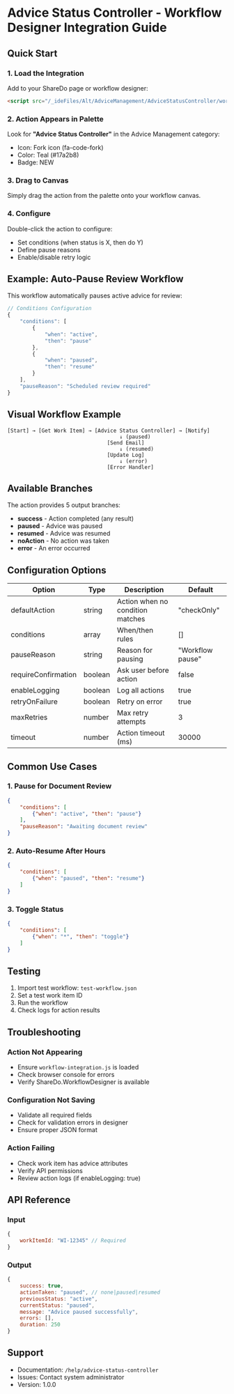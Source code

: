 # Advice Status Controller - Workflow Designer Integration Guide

## Quick Start

### 1. Load the Integration
Add to your ShareDo page or workflow designer:
```html
<script src="/_ideFiles/Alt/AdviceManagement/AdviceStatusController/workflow-integration.js"></script>
```

### 2. Action Appears in Palette
Look for **"Advice Status Controller"** in the Advice Management category:
- Icon: Fork icon (fa-code-fork)
- Color: Teal (#17a2b8)
- Badge: NEW

### 3. Drag to Canvas
Simply drag the action from the palette onto your workflow canvas.

### 4. Configure
Double-click the action to configure:
- Set conditions (when status is X, then do Y)
- Define pause reasons
- Enable/disable retry logic

## Example: Auto-Pause Review Workflow

This workflow automatically pauses active advice for review:

```javascript
// Conditions Configuration
{
    "conditions": [
        {
            "when": "active",
            "then": "pause"
        },
        {
            "when": "paused", 
            "then": "resume"
        }
    ],
    "pauseReason": "Scheduled review required"
}
```

## Visual Workflow Example

```
[Start] → [Get Work Item] → [Advice Status Controller] → [Notify]
                                    ↓ (paused)
                                [Send Email]
                                    ↓ (resumed)
                                [Update Log]
                                    ↓ (error)
                                [Error Handler]
```

## Available Branches

The action provides 5 output branches:
- **success** - Action completed (any result)
- **paused** - Advice was paused
- **resumed** - Advice was resumed  
- **noAction** - No action was taken
- **error** - An error occurred

## Configuration Options

| Option | Type | Description | Default |
|--------|------|-------------|---------|
| defaultAction | string | Action when no condition matches | "checkOnly" |
| conditions | array | When/then rules | [] |
| pauseReason | string | Reason for pausing | "Workflow pause" |
| requireConfirmation | boolean | Ask user before action | false |
| enableLogging | boolean | Log all actions | true |
| retryOnFailure | boolean | Retry on error | true |
| maxRetries | number | Max retry attempts | 3 |
| timeout | number | Action timeout (ms) | 30000 |

## Common Use Cases

### 1. Pause for Document Review
```json
{
    "conditions": [
        {"when": "active", "then": "pause"}
    ],
    "pauseReason": "Awaiting document review"
}
```

### 2. Auto-Resume After Hours
```json
{
    "conditions": [
        {"when": "paused", "then": "resume"}
    ]
}
```

### 3. Toggle Status
```json
{
    "conditions": [
        {"when": "*", "then": "toggle"}
    ]
}
```

## Testing

1. Import test workflow: `test-workflow.json`
2. Set a test work item ID
3. Run the workflow
4. Check logs for action results

## Troubleshooting

### Action Not Appearing
- Ensure `workflow-integration.js` is loaded
- Check browser console for errors
- Verify ShareDo.WorkflowDesigner is available

### Configuration Not Saving
- Validate all required fields
- Check for validation errors in designer
- Ensure proper JSON format

### Action Failing
- Check work item has advice attributes
- Verify API permissions
- Review action logs (if enableLogging: true)

## API Reference

### Input
```javascript
{
    workItemId: "WI-12345" // Required
}
```

### Output
```javascript
{
    success: true,
    actionTaken: "paused", // none|paused|resumed
    previousStatus: "active",
    currentStatus: "paused",
    message: "Advice paused successfully",
    errors: [],
    duration: 250
}
```

## Support

- Documentation: `/help/advice-status-controller`
- Issues: Contact system administrator
- Version: 1.0.0